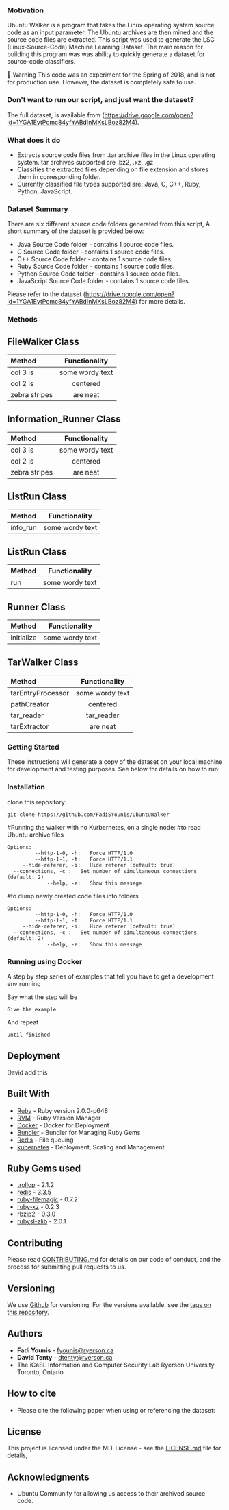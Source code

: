 ### Motivation
Ubuntu Walker is a program that takes the Linux operating system source code as an input parameter. The Ubuntu archives are then mined and the source code files are extracted. This script was used to generate the LSC (Linux-Source-Code) Machine Learning Dataset.  The main reason for building this program was was ability to quickly generate a dataset for source-code classifiers. 

🚧 Warning This code was an experiment for the Spring of 2018, and is not for production use. However, the dataset is completely safe to use. 

### Don't want to run our script, and just want the dataset? 
The full dataset, is available from (https://drive.google.com/open?id=1YGA1EytPcmc84yfYABdInMXsLBoz82M4).

### What does it do
* Extracts source code files from .tar archive files in the Linux operating system. tar archives supported are .bz2, .xz, .gz
* Classifies the extracted files depending on file extension and stores them in corresponding folder.
* Currently classified file types supported are: Java, C, C++, Ruby, Python, JavaScript.

### Dataset Summary 
There are six different source code folders generated from this script, A short summary of the dataset is provided below:
* Java Source Code folder - contains 1 source code files.   
* C Source Code folder - contains 1 source code files. 
* C++ Source Code folder - contains 1 source code files. 
* Ruby Source Code folder - contains 1 source code files. 
* Python Source Code folder - contains 1 source code files. 
* JavaScript  Source Code folder - contains 1 source code files. 

Please refer to the dataset (https://drive.google.com/open?id=1YGA1EytPcmc84yfYABdInMXsLBoz82M4) for more details. 

### Methods
##  FileWalker Class
| Method        | Functionality
| :------------ |:---------------:|
| col 3 is      | some wordy text |
| col 2 is      | centered        |
| zebra stripes | are neat        |

##  Information_Runner Class
| Method        | Functionality
| :------------ |:---------------:|
| col 3 is      | some wordy text |
| col 2 is      | centered        |
| zebra stripes | are neat        |

##  ListRun Class
| Method        | Functionality
| :------------ |:---------------:|
| info_run      | some wordy text |


##  ListRun Class
| Method        | Functionality
| :------------ |:---------------:|
| run     | some wordy text |

##  Runner Class
| Method        | Functionality
| :------------ |:---------------:|
| initialize    | some wordy text |


##  TarWalker Class
| Method        | Functionality
| :------------ |:---------------:|
| tarEntryProcessor| some wordy text |
| pathCreator   | centered        |
| tar_reader    | tar_reader 
| tarExtractor | are neat        |

### Getting Started

These instructions will generate a copy of the dataset on your local machine for development and testing purposes. See below for details on how to run:

### Installation

clone this repository:
```
git clone https://github.com/FadiSYounis/UbuntuWalker
```
#Running the walker with no Kurbernetes, on a single node:
#to read Ubuntu archive files
```
Options:
         --http-1-0, -h:   Force HTTP/1.0
         --http-1-1, -t:   Force HTTP/1.1
     --hide-referer, -i:   Hide referer (default: true)
  --connections, -c :   Set number of simultaneous connections (default: 2)
             --help, -e:   Show this message
```
#to dump newly created code files into folders
```
Options:
         --http-1-0, -h:   Force HTTP/1.0
         --http-1-1, -t:   Force HTTP/1.1
     --hide-referer, -i:   Hide referer (default: true)
  --connections, -c :   Set number of simultaneous connections (default: 2)
             --help, -e:   Show this message
```
### Running using Docker 

A step by step series of examples that tell you have to get a development env running

Say what the step will be

```
Give the example
```

And repeat

```
until finished
```

## Deployment

David add this

## Built With

* [Ruby](https://www.ruby-lang.org/en/) - Ruby version 2.0.0-p648
* [RVM](https://rvm.io/) - Ruby Version Manager 
* [Docker](https://www.docker.com/) - Docker for Deployment
* [Bundler](http://bundler.io/) - Bundler for Managing Ruby Gems
* [Redis](https://redis.io/) - File queuing 
* [kubernetes](https://kubernetes.io/) - Deployment, Scaling and Management


## Ruby Gems used
* [trollop](https://rubygems.org/gems/trollop/versions/2.1.2) - 2.1.2  
* [redis](https://rubygems.org/gems/redis/versions/3.3.5) - 3.3.5
* [ruby-filemagic](https://rubygems.org/gems/ruby-filemagic/versions/0.7.2) - 0.7.2
* [ruby-xz](https://rubygems.org/gems/ruby-xz/versions/0.2.3) - 0.2.3
* [rbzip2](https://rubygems.org/gems/rbzip2/versions/0.3.0) - 0.3.0
* [rubysl-zlib](https://rubygems.org/gems/rubysl-zlib/versions/2.0.1) - 2.0.1

## Contributing
Please read [CONTRIBUTING.md]() for details on our code of conduct, and the process for submitting pull requests to us.

## Versioning

We use [Github](https://github.com/) for versioning. For the versions available, see the [tags on this repository](https://github.com/your/project/tags). 

## Authors

* **Fadi Younis** - [fyounis@ryerson.ca](fyounis@ryerson.ca)
* **David Tenty** - [dtenty@ryerson.ca](dtenty@ryerson.ca)
* The iCaSL Information and Computer Security Lab
Ryerson University
Toronto, Ontario 

## How to cite
* Please cite the following paper when using or referencing the dataset:

## License

This project is licensed under the MIT License - see the [LICENSE.md](LICENSE.md) file for details,

## Acknowledgments

* Ubuntu Community for allowing us access to their archived source code.


